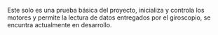 Este solo es una prueba básica del proyecto, inicializa y controla los motores y permite la lectura de datos entregados por el giroscopio, se encuntra actualmente en desarrollo.
